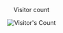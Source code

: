 <div align="center"> 
  <p>Visitor count</p>
  <img src="https://profile-counter.glitch.me/abdoemadselim/count.svg" alt="Visitor's Count" />
</div>
